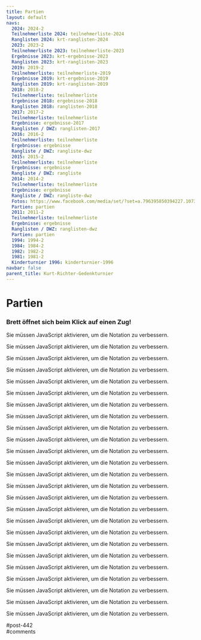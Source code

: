 ```yaml
---
title: Partien 
layout: default
navs:
  2024: 2024-2
  Teilnehmerliste 2024: teilnehmerliste-2024
  Ranglisten 2024: krt-ranglisten-2024
  2023: 2023-2
  Teilnehmerliste 2023: teilnehmerliste-2023
  Ergebnisse 2023: krt-ergebnisse-2023
  Ranglisten 2023: krt-ranglisten-2023
  2019: 2019-2
  Teilnehmerliste: teilnehmerliste-2019
  Ergebnisse 2019: krt-ergebnisse-2019
  Ranglisten 2019: krt-ranglisten-2019
  2018: 2018-2
  Teilnehmerliste: teilnehmerliste
  Ergebnisse 2018: ergebnisse-2018
  Ranglisten 2018: ranglisten-2018
  2017: 2017-2
  Teilnehmerliste: teilnehmerliste
  Ergebnisse: ergebnisse-2017
  Ranglisten / DWZ: ranglisten-2017
  2016: 2016-2
  Teilnehmerliste: teilnehmerliste
  Ergebnisse: ergebnisse
  Rangliste / DWZ: rangliste-dwz
  2015: 2015-2
  Teilnehmerliste: teilnehmerliste
  Ergebnisse: ergebnisse
  Rangliste / DWZ: rangliste
  2014: 2014-2
  Teilnehmerliste: teilnehmerliste
  Ergebnisse: ergebnisse
  Rangliste / DWZ: rangliste-dwz
  Fotos: https://www.facebook.com/media/set/?set=a.796395850394227.1073741841.214119148621903&type=1
  Partien: partien
  2011: 2011-2
  Teilnehmerliste: teilnehmerliste
  Ergebnisse: ergebnisse
  Ranglisten / DWZ: ranglisten-dwz
  Partien: partien
  1994: 1994-2
  1984: 1984-2
  1982: 1982-2
  1981: 1981-2
  Kinderturnier 1996: kinderturnier-1996
navbar: false
parent_title: Kurt-Richter-Gedenkturnier
---
```

<div class="post-442 page type-page status-publish hentry" id="post-442">
<h1 class="entry-title">Partien</h1>
<div class="entry-content">
<h3>Brett öffnet sich beim Klick auf einen Zug!</h3>
<p class="rpbchessboard-spacerBefore"></p>
<div class="rpbchessboard-chessgame" id="rpbchessboard-6889fa9105617-1">
<noscript>
<div class="rpbchessboard-javascriptWarning">
            Sie müssen JavaScript aktivieren, um die Notation zu verbessern.        </div>
</noscript>
<div class="rpbchessboard-chessgameAnchor"></div>
<script type="text/javascript">
        jQuery(document).ready(function($) {
            var selector = '#' + "rpbchessboard-6889fa9105617-1" + ' .rpbchessboard-chessgameAnchor';
            RPBChessboard.renderPGN($(selector), {"pgn":"[Event \"Kurt - Richter - Gedenkturnier 2011\"]\r\n[Site \"Berlin\"]\r\n[Date \"2011.08.26\"]\r\n[Round \"1.1\"]\r\n[White \"Kalinitschew, Sergey\"]\r\n[Black \"Kohlmeyer, Dagobert\"]\r\n[Result \"1-0\"]\r\n[WhiteElo \"2341\"]\r\n[BlackElo \"1704\"]\r\n[PlyCount \"81\"]\r\n[EventDate \"2011.??.??\"]\r\n[WhiteTeam \"SC Kreuzberg e.V.\"]\r\n[BlackTeam \"SC Rochade e.V.\"]\r\n\r\n1. d4 Nf6 2. c4 g6 3. Nc3 d5 4. cxd5 Nxd5 5. e4 Nxc3 6. bxc3 Bg7 7. Be3 c5 8.\r\nQd2 cxd4 9. cxd4 Nc6 10. Bb5 Bd7 11. Rb1 O-O 12. Ne2 e6 13. h4 a6 14. Bd3 b5\r\n15. Bh6 Qa5 16. Bxg7 Qxd2+ 17. Kxd2 Kxg7 18. Rhc1 Rfc8 19. Ke3 h5 20. f3 Ne7\r\n21. Kf4 f6 22. g4 hxg4 23. fxg4 Nc6 24. Ke3 Ra7 25. g5 f5 26. Rc5 Ne7 27. Rxc8\r\nNxc8 28. Rc1 Ne7 29. Nf4 Kf7 30. exf5 Nxf5+ 31. Bxf5 exf5 32. d5 b4 33. d6 a5\r\n34. Rc7 Rxc7 35. dxc7 a4 36. Kd4 b3 37. axb3 axb3 38. Kc3 Ke7 39. Nxg6+ Kd6 40.\r\nh5 Kxc7 41. h6 1-0","pieceSymbols":"localized","navigationBoard":"frame","withPlayButton":true,"withFlipButton":true,"withDownloadButton":true,"nboSquareSize":32,"nboCoordinateVisible":true,"nboTurnVisible":true,"nboColorset":"original","nboPieceset":"cburnett","nboAnimated":true,"nboMoveArrowVisible":true,"nboMoveArrowColor":"b","idoSquareSize":32,"idoCoordinateVisible":true,"idoTurnVisible":true,"idoColorset":"original","idoPieceset":"cburnett"});
        });
    </script>
</div>
<p class="rpbchessboard-spacerAfter"></p>
<p class="rpbchessboard-spacerBefore"></p>
<div class="rpbchessboard-chessgame" id="rpbchessboard-6889fa9105617-2">
<noscript>
<div class="rpbchessboard-javascriptWarning">
            Sie müssen JavaScript aktivieren, um die Notation zu verbessern.        </div>
</noscript>
<div class="rpbchessboard-chessgameAnchor"></div>
<script type="text/javascript">
        jQuery(document).ready(function($) {
            var selector = '#' + "rpbchessboard-6889fa9105617-2" + ' .rpbchessboard-chessgameAnchor';
            RPBChessboard.renderPGN($(selector), {"pgn":"[Event \"Kurt - Richter - Gedenkturnier 2011\"]\r\n[Site \"Berlin\"]\r\n[Date \"2011.08.26\"]\r\n[Round \"1.2\"]\r\n[White \"Schmei\u00dfer, Peter\"]\r\n[Black \"Reichenbach, Werner\"]\r\n[Result \"0-1\"]\r\n[WhiteElo \"1701\"]\r\n[BlackElo \"2220\"]\r\n[PlyCount \"48\"]\r\n[EventDate \"2011.??.??\"]\r\n[WhiteTeam \"Queer-Springer SSV Berlin\"]\r\n[BlackTeam \"Schachclub Oberkr\u00e4mer\"]\r\n\r\n1. f4 g6 2. Nf3 Nf6 3. e3 Bg7 4. Be2 O-O 5. O-O c5 6. d3 d5 7. Bd2 Nc6 8. Ne5\r\nNxe5 9. fxe5 Nd7 10. d4 cxd4 11. exd4 Qb6 12. Kh1 Qxd4 13. Bc3 Qxd1 14. Rxd1 e6\r\n15. Nd2 Nxe5 16. Nf3 Nxf3 17. Bxg7 Kxg7 18. Bxf3 Rb8 19. Rd4 b6 20. h4 Bb7 21.\r\nRe1 Rfc8 22. c3 Rc7 23. g4 Rbc8 24. Be2 e5 0-1","pieceSymbols":"localized","navigationBoard":"frame","withPlayButton":true,"withFlipButton":true,"withDownloadButton":true,"nboSquareSize":32,"nboCoordinateVisible":true,"nboTurnVisible":true,"nboColorset":"original","nboPieceset":"cburnett","nboAnimated":true,"nboMoveArrowVisible":true,"nboMoveArrowColor":"b","idoSquareSize":32,"idoCoordinateVisible":true,"idoTurnVisible":true,"idoColorset":"original","idoPieceset":"cburnett"});
        });
    </script>
</div>
<p class="rpbchessboard-spacerAfter"></p>
<p class="rpbchessboard-spacerBefore"></p>
<div class="rpbchessboard-chessgame" id="rpbchessboard-6889fa9105617-3">
<noscript>
<div class="rpbchessboard-javascriptWarning">
            Sie müssen JavaScript aktivieren, um die Notation zu verbessern.        </div>
</noscript>
<div class="rpbchessboard-chessgameAnchor"></div>
<script type="text/javascript">
        jQuery(document).ready(function($) {
            var selector = '#' + "rpbchessboard-6889fa9105617-3" + ' .rpbchessboard-chessgameAnchor';
            RPBChessboard.renderPGN($(selector), {"pgn":"[Event \"Kurt - Richter - Gedenkturnier 2011\"]\r\n[Site \"Berlin\"]\r\n[Date \"2011.08.26\"]\r\n[Round \"1.3\"]\r\n[White \"Tripolsky, Eugen\"]\r\n[Black \"Opasiak, Dustin Tennessee\"]\r\n[Result \"1-0\"]\r\n[WhiteElo \"2199\"]\r\n[BlackElo \"1690\"]\r\n[PlyCount \"57\"]\r\n[EventDate \"2011.??.??\"]\r\n[WhiteTeam \"SG Ennepe-Ruhr-S\u00fcd\"]\r\n[BlackTeam \"SK Weisse Dame Hamburg\"]\r\n\r\n1. e4 e6 2. d4 d5 3. e5 Qd7 4. c4 c6 5. Nc3 b6 6. cxd5 cxd5 7. Bb5 Nc6 8. Nge2\r\na6 9. Bd3 b5 10. O-O Qa7 11. Be3 Bd7 12. Qd2 Na5 13. Nxd5 Nb3 14. axb3 exd5 15.\r\nf4 f5 16. Nc3 Qb7 17. Qe2 g6 18. Ra2 Nh6 19. Rfa1 Bc6 20. Nxb5 Bxb5 21. Bxb5+\r\nKf7 22. Bxa6 Qxb3 23. Bc4 Rxa2 24. Bxb3 Rxa1+ 25. Kf2 Ke6 26. Qb5 Ng4+ 27. Ke2\r\nNxe3 28. Kxe3 Kf7 29. Qd7+ 1-0","pieceSymbols":"localized","navigationBoard":"frame","withPlayButton":true,"withFlipButton":true,"withDownloadButton":true,"nboSquareSize":32,"nboCoordinateVisible":true,"nboTurnVisible":true,"nboColorset":"original","nboPieceset":"cburnett","nboAnimated":true,"nboMoveArrowVisible":true,"nboMoveArrowColor":"b","idoSquareSize":32,"idoCoordinateVisible":true,"idoTurnVisible":true,"idoColorset":"original","idoPieceset":"cburnett"});
        });
    </script>
</div>
<p class="rpbchessboard-spacerAfter"></p>
<p class="rpbchessboard-spacerBefore"></p>
<div class="rpbchessboard-chessgame" id="rpbchessboard-6889fa9105617-4">
<noscript>
<div class="rpbchessboard-javascriptWarning">
            Sie müssen JavaScript aktivieren, um die Notation zu verbessern.        </div>
</noscript>
<div class="rpbchessboard-chessgameAnchor"></div>
<script type="text/javascript">
        jQuery(document).ready(function($) {
            var selector = '#' + "rpbchessboard-6889fa9105617-4" + ' .rpbchessboard-chessgameAnchor';
            RPBChessboard.renderPGN($(selector), {"pgn":"[Event \"Kurt - Richter - Gedenkturnier 2011\"]\r\n[Site \"Berlin\"]\r\n[Date \"2011.08.26\"]\r\n[Round \"1.4\"]\r\n[White \"Schilling, Hans\"]\r\n[Black \"Slepuschkin, Shenis\"]\r\n[Result \"1\/2-1\/2\"]\r\n[WhiteElo \"1681\"]\r\n[BlackElo \"2061\"]\r\n[PlyCount \"99\"]\r\n[EventDate \"2011.??.??\"]\r\n[WhiteTeam \"Sfr.Nord-Ost Berlin\"]\r\n[BlackTeam \"SK Zehlendorf e.V.\"]\r\n\r\n1. Nf3 e6 2. c4 f5 3. Nc3 Nf6 4. g3 b6 5. Bg2 Bb7 6. d3 Bb4 7. O-O Bxc3 8. bxc3\r\nO-O 9. a4 a5 10. Qb3 Na6 11. Ba3 Re8 12. c5 Rb8 13. cxb6 Bd5 14. c4 Rxb6 15.\r\nQc3 Bxf3 16. Bxf3 Nb4 17. c5 Rb8 18. Rfb1 Nfd5 19. Bxd5 Nxd5 20. Qxa5 Ra8 21.\r\nQd2 Rxa4 22. Bb2 Rb4 23. Be5 Rxb1+ 24. Rxb1 d6 25. cxd6 cxd6 26. Bd4 Qe7 27.\r\nRa1 Rc8 28. Ra7 Rc7 29. Ra8+ Kf7 30. Qa2 Qg5 31. Ra7 Qc1+ 32. Kg2 Qc6 33. Kg1\r\nKg6 34. Rxc7 Nxc7 35. f3 f4 36. Qc4 Qxc4 37. dxc4 e5 38. Bb6 Ne8 39. gxf4 exf4\r\n40. c5 dxc5 41. Bxc5 Kf5 42. Kf2 g5 43. e4+ fxe3+ 44. Kxe3 h5 45. Kf2 Nf6 46.\r\nBe7 Nd5 47. Bd8 h4 48. Kg2 Nb4 49. Bc7 Nd5 50. Bb8 {(=)} 1\/2-1\/2","pieceSymbols":"localized","navigationBoard":"frame","withPlayButton":true,"withFlipButton":true,"withDownloadButton":true,"nboSquareSize":32,"nboCoordinateVisible":true,"nboTurnVisible":true,"nboColorset":"original","nboPieceset":"cburnett","nboAnimated":true,"nboMoveArrowVisible":true,"nboMoveArrowColor":"b","idoSquareSize":32,"idoCoordinateVisible":true,"idoTurnVisible":true,"idoColorset":"original","idoPieceset":"cburnett"});
        });
    </script>
</div>
<p class="rpbchessboard-spacerAfter"></p>
<p class="rpbchessboard-spacerBefore"></p>
<div class="rpbchessboard-chessgame" id="rpbchessboard-6889fa9105617-5">
<noscript>
<div class="rpbchessboard-javascriptWarning">
            Sie müssen JavaScript aktivieren, um die Notation zu verbessern.        </div>
</noscript>
<div class="rpbchessboard-chessgameAnchor"></div>
<script type="text/javascript">
        jQuery(document).ready(function($) {
            var selector = '#' + "rpbchessboard-6889fa9105617-5" + ' .rpbchessboard-chessgameAnchor';
            RPBChessboard.renderPGN($(selector), {"pgn":"[Event \"Kurt - Richter - Gedenkturnier 2011\"]\r\n[Site \"Berlin\"]\r\n[Date \"2011.08.26\"]\r\n[Round \"1.5\"]\r\n[White \"Schliebener, Stephan\"]\r\n[Black \"Kreuchauf, Olaf\"]\r\n[Result \"1-0\"]\r\n[WhiteElo \"2054\"]\r\n[BlackElo \"1663\"]\r\n[PlyCount \"71\"]\r\n[EventDate \"2011.??.??\"]\r\n[WhiteTeam \"ohne Verein\"]\r\n[BlackTeam \"SV Berolina Mitte e.V.\"]\r\n\r\n1. d4 Nf6 2. c4 c5 3. Nf3 cxd4 4. Nxd4 b6 5. Nc3 a6 6. e4 d6 7. Be2 Bb7 8. f3\r\ne6 9. Be3 Be7 10. Qd2 O-O 11. O-O-O Nbd7 12. g4 Rc8 13. g5 Ne8 14. f4 d5 15.\r\ncxd5 exd5 16. Bg4 Bb4 17. Nde2 Rc7 18. a3 Nc5 19. Kb1 Bxc3 20. Nxc3 d4 21. Qxd4\r\nQa8 22. Nd5 Rc6 23. Ne7+ Kh8 24. Nxc6 Bxc6 25. Bf3 Nxe4 26. Rhe1 N8d6 27. Bxe4\r\nBxe4+ 28. Ka1 Nf5 29. Qb4 Bf3 30. Rd7 Bg4 31. Ra7 Qb8 32. Bxb6 Rg8 33. Rxf7 Bh3\r\n34. Bc7 Qa8 35. Qc3 Bg4 36. h3 1-0","pieceSymbols":"localized","navigationBoard":"frame","withPlayButton":true,"withFlipButton":true,"withDownloadButton":true,"nboSquareSize":32,"nboCoordinateVisible":true,"nboTurnVisible":true,"nboColorset":"original","nboPieceset":"cburnett","nboAnimated":true,"nboMoveArrowVisible":true,"nboMoveArrowColor":"b","idoSquareSize":32,"idoCoordinateVisible":true,"idoTurnVisible":true,"idoColorset":"original","idoPieceset":"cburnett"});
        });
    </script>
</div>
<p class="rpbchessboard-spacerAfter"></p>
<p class="rpbchessboard-spacerBefore"></p>
<div class="rpbchessboard-chessgame" id="rpbchessboard-6889fa9105617-6">
<noscript>
<div class="rpbchessboard-javascriptWarning">
            Sie müssen JavaScript aktivieren, um die Notation zu verbessern.        </div>
</noscript>
<div class="rpbchessboard-chessgameAnchor"></div>
<script type="text/javascript">
        jQuery(document).ready(function($) {
            var selector = '#' + "rpbchessboard-6889fa9105617-6" + ' .rpbchessboard-chessgameAnchor';
            RPBChessboard.renderPGN($(selector), {"pgn":"[Event \"Kurt - Richter - Gedenkturnier 2011\"]\r\n[Site \"Berlin\"]\r\n[Date \"2011.08.27\"]\r\n[Round \"2.1\"]\r\n[White \"Konopka, Peter\"]\r\n[Black \"Kalinitschew, Sergey\"]\r\n[Result \"0-1\"]\r\n[WhiteElo \"1772\"]\r\n[BlackElo \"2341\"]\r\n[PlyCount \"42\"]\r\n[EventDate \"2011.??.??\"]\r\n[WhiteTeam \"SC Rochade e.V.\"]\r\n[BlackTeam \"SC Kreuzberg e.V.\"]\r\n\r\n1. d4 e6 2. c4 f5 3. Nf3 b6 4. g3 Bb7 5. Bg2 Bb4+ 6. Bd2 a5 7. O-O Nf6 8. a3\r\nBxd2 9. Nbxd2 a4 10. Nh4 Bxg2 11. Kxg2 O-O 12. f4 Ng4 13. Rf3 c5 14. Nb1 g5 15.\r\nfxg5 Qxg5 16. Qd3 Nc6 17. e3 e5 18. dxc5 e4 19. Qd5+ Kh8 20. Rxf5 Nxe3+ 21. Kg1\r\nRxf5 0-1","pieceSymbols":"localized","navigationBoard":"frame","withPlayButton":true,"withFlipButton":true,"withDownloadButton":true,"nboSquareSize":32,"nboCoordinateVisible":true,"nboTurnVisible":true,"nboColorset":"original","nboPieceset":"cburnett","nboAnimated":true,"nboMoveArrowVisible":true,"nboMoveArrowColor":"b","idoSquareSize":32,"idoCoordinateVisible":true,"idoTurnVisible":true,"idoColorset":"original","idoPieceset":"cburnett"});
        });
    </script>
</div>
<p class="rpbchessboard-spacerAfter"></p>
<p class="rpbchessboard-spacerBefore"></p>
<div class="rpbchessboard-chessgame" id="rpbchessboard-6889fa9105617-7">
<noscript>
<div class="rpbchessboard-javascriptWarning">
            Sie müssen JavaScript aktivieren, um die Notation zu verbessern.        </div>
</noscript>
<div class="rpbchessboard-chessgameAnchor"></div>
<script type="text/javascript">
        jQuery(document).ready(function($) {
            var selector = '#' + "rpbchessboard-6889fa9105617-7" + ' .rpbchessboard-chessgameAnchor';
            RPBChessboard.renderPGN($(selector), {"pgn":"[Event \"Kurt - Richter - Gedenkturnier 2011\"]\r\n[Site \"Berlin\"]\r\n[Date \"2011.08.27\"]\r\n[Round \"2.2\"]\r\n[White \"Reichenbach, Werner\"]\r\n[Black \"Rennspie\u00df, Jens\"]\r\n[Result \"1-0\"]\r\n[WhiteElo \"2220\"]\r\n[BlackElo \"1756\"]\r\n[PlyCount \"37\"]\r\n[EventDate \"2011.??.??\"]\r\n[WhiteTeam \"Schachclub Oberkr\u00e4mer\"]\r\n[BlackTeam \"SV Berolina Mitte e.V.\"]\r\n\r\n1. e4 c6 2. d4 d5 3. f3 dxe4 4. fxe4 e6 5. Nf3 Nf6 6. Bd3 Be7 7. O-O O-O 8. Kh1\r\nb6 9. c4 c5 10. e5 Ne8 11. Be4 Nc7 12. Bxa8 Nxa8 13. d5 Qe8 14. Nc3 Ba6 15. Qd3\r\nf6 16. Bf4 g5 17. exf6 Bxf6 18. Bd6 Rf7 19. Rae1 1-0","pieceSymbols":"localized","navigationBoard":"frame","withPlayButton":true,"withFlipButton":true,"withDownloadButton":true,"nboSquareSize":32,"nboCoordinateVisible":true,"nboTurnVisible":true,"nboColorset":"original","nboPieceset":"cburnett","nboAnimated":true,"nboMoveArrowVisible":true,"nboMoveArrowColor":"b","idoSquareSize":32,"idoCoordinateVisible":true,"idoTurnVisible":true,"idoColorset":"original","idoPieceset":"cburnett"});
        });
    </script>
</div>
<p class="rpbchessboard-spacerAfter"></p>
<p class="rpbchessboard-spacerBefore"></p>
<div class="rpbchessboard-chessgame" id="rpbchessboard-6889fa9105617-8">
<noscript>
<div class="rpbchessboard-javascriptWarning">
            Sie müssen JavaScript aktivieren, um die Notation zu verbessern.        </div>
</noscript>
<div class="rpbchessboard-chessgameAnchor"></div>
<script type="text/javascript">
        jQuery(document).ready(function($) {
            var selector = '#' + "rpbchessboard-6889fa9105617-8" + ' .rpbchessboard-chessgameAnchor';
            RPBChessboard.renderPGN($(selector), {"pgn":"[Event \"Kurt - Richter - Gedenkturnier 2011\"]\r\n[Site \"Berlin\"]\r\n[Date \"2011.08.27\"]\r\n[Round \"2.3\"]\r\n[White \"Olive Oller, Guim\"]\r\n[Black \"Tripolsky, Eugen\"]\r\n[Result \"0-1\"]\r\n[WhiteElo \"1735\"]\r\n[BlackElo \"2199\"]\r\n[PlyCount \"154\"]\r\n[EventDate \"2011.??.??\"]\r\n[WhiteTeam \"Club Escacs Valls\"]\r\n[BlackTeam \"SG Ennepe-Ruhr-S\u00fcd\"]\r\n\r\n1. d4 Nf6 2. c4 c5 3. d5 b5 4. cxb5 a6 5. bxa6 g6 6. Nc3 Bxa6 7. e4 Bxf1 8.\r\nKxf1 d6 9. Nf3 Nbd7 10. Nd2 Bg7 11. g3 O-O 12. Kg2 Qa5 13. Nc4 Qa6 14. Qe2 Rfb8\r\n15. Re1 Rb4 16. Ne3 Nxe4 17. Ned1 Ndf6 18. Qxa6 Rxa6 19. a3 Nxc3 20. Nxc3 Rb7\r\n21. Rb1 Ne8 22. Bd2 Kf8 23. Bg5 h6 24. Bd2 Rab6 25. Na4 Rb3 26. Re3 Nc7 27.\r\nRxb3 Rxb3 28. Rd1 Ke8 29. Ba5 Nb5 30. Rd2 Nxa3 31. bxa3 Rxa3 32. Nxc5 Rxa5 33.\r\nNb3 Rb5 34. Rd3 e6 35. dxe6 fxe6 36. f4 Ke7 37. Kf3 d5 38. g4 g5 39. Nd4 Bxd4\r\n40. Rxd4 gxf4 41. Kxf4 Kf6 42. Ra4 e5+ 43. Kg3 Rb6 44. Ra8 Rd6 45. Rf8+ Ke7 46.\r\nRh8 d4 47. Rh7+ Kf8 48. Rh8+ Kg7 49. Ra8 e4 50. Kf2 d3 51. Ra1 Kf6 52. Ke3 Kg5\r\n53. h3 Kh4 54. Kxe4 d2 55. Rd1 Kxh3 56. Kf3 Kh4 57. Kf4 Rf6+ 58. Ke3 Kxg4 59.\r\nRxd2 Kg3 60. Rd8 Re6+ 61. Kd2 h5 62. Rg8+ Kh3 63. Rg5 h4 64. Rg8 Kh2 65. Rg4 h3\r\n66. Rg8 Kh1 67. Rg3 h2 68. Rg8 Re4 69. Rg7 Ra4 70. Ke2 Ra1 71. Kf2 Rg1 72. Rh7\r\nRg5 73. Rh3 Rg2+ 74. Kf1 Rg6 75. Kf2 Rf6+ 76. Kg3 Kg1 77. Rxh2 Rg6+ 0-1","pieceSymbols":"localized","navigationBoard":"frame","withPlayButton":true,"withFlipButton":true,"withDownloadButton":true,"nboSquareSize":32,"nboCoordinateVisible":true,"nboTurnVisible":true,"nboColorset":"original","nboPieceset":"cburnett","nboAnimated":true,"nboMoveArrowVisible":true,"nboMoveArrowColor":"b","idoSquareSize":32,"idoCoordinateVisible":true,"idoTurnVisible":true,"idoColorset":"original","idoPieceset":"cburnett"});
        });
    </script>
</div>
<p class="rpbchessboard-spacerAfter"></p>
<p class="rpbchessboard-spacerBefore"></p>
<div class="rpbchessboard-chessgame" id="rpbchessboard-6889fa9105617-9">
<noscript>
<div class="rpbchessboard-javascriptWarning">
            Sie müssen JavaScript aktivieren, um die Notation zu verbessern.        </div>
</noscript>
<div class="rpbchessboard-chessgameAnchor"></div>
<script type="text/javascript">
        jQuery(document).ready(function($) {
            var selector = '#' + "rpbchessboard-6889fa9105617-9" + ' .rpbchessboard-chessgameAnchor';
            RPBChessboard.renderPGN($(selector), {"pgn":"[Event \"Kurt - Richter - Gedenkturnier 2011\"]\r\n[Site \"Berlin\"]\r\n[Date \"2011.08.27\"]\r\n[Round \"2.4\"]\r\n[White \"Garcia Hernandez, Carlos\"]\r\n[Black \"Schliebener, Stephan\"]\r\n[Result \"0-1\"]\r\n[WhiteElo \"1731\"]\r\n[BlackElo \"2054\"]\r\n[PlyCount \"38\"]\r\n[EventDate \"2011.??.??\"]\r\n[WhiteTeam \"SV Berolina Mitte e.V.\"]\r\n[BlackTeam \"ohne Verein\"]\r\n\r\n1. e4 c5 2. Nf3 a6 3. d4 cxd4 4. Nxd4 Nf6 5. Nc3 e5 6. Nf5 d5 7. Bg5 d4 8. Bxf6\r\nQxf6 9. Nd5 Qc6 10. Qf3 Be6 11. Bd3 Nd7 12. O-O g6 13. Ng3 Bg7 14. Rac1 Qd6 15.\r\nNe2 O-O 16. c3 f5 17. cxd4 fxe4 18. dxe5 exf3 19. exd6 Bxd5 0-1","pieceSymbols":"localized","navigationBoard":"frame","withPlayButton":true,"withFlipButton":true,"withDownloadButton":true,"nboSquareSize":32,"nboCoordinateVisible":true,"nboTurnVisible":true,"nboColorset":"original","nboPieceset":"cburnett","nboAnimated":true,"nboMoveArrowVisible":true,"nboMoveArrowColor":"b","idoSquareSize":32,"idoCoordinateVisible":true,"idoTurnVisible":true,"idoColorset":"original","idoPieceset":"cburnett"});
        });
    </script>
</div>
<p class="rpbchessboard-spacerAfter"></p>
<p class="rpbchessboard-spacerBefore"></p>
<div class="rpbchessboard-chessgame" id="rpbchessboard-6889fa9105617-10">
<noscript>
<div class="rpbchessboard-javascriptWarning">
            Sie müssen JavaScript aktivieren, um die Notation zu verbessern.        </div>
</noscript>
<div class="rpbchessboard-chessgameAnchor"></div>
<script type="text/javascript">
        jQuery(document).ready(function($) {
            var selector = '#' + "rpbchessboard-6889fa9105617-10" + ' .rpbchessboard-chessgameAnchor';
            RPBChessboard.renderPGN($(selector), {"pgn":"[Event \"Kurt - Richter - Gedenkturnier 2011\"]\r\n[Site \"Berlin\"]\r\n[Date \"2011.08.27\"]\r\n[Round \"2.5\"]\r\n[White \"Schildt, Ren\u00e9\"]\r\n[Black \"Mielke, Torsten\"]\r\n[Result \"1\/2-1\/2\"]\r\n[WhiteElo \"1984\"]\r\n[BlackElo \"1719\"]\r\n[PlyCount \"128\"]\r\n[EventDate \"2011.??.??\"]\r\n[WhiteTeam \"SC Zugzwang 95 e.V.\"]\r\n[BlackTeam \"Schachfreunde Zehdenick 76 e.V.\"]\r\n\r\n1. d4 d5 2. c4 Bf5 3. cxd5 Bxb1 4. Qa4+ Qd7 5. Qxd7+ Nxd7 6. Rxb1 Ngf6 7. a3\r\nNxd5 8. e4 N5f6 9. f3 e6 10. b4 Be7 11. b5 O-O 12. g4 Rfd8 13. g5 Ne8 14. f4\r\nNd6 15. Bd3 Nb6 16. Nf3 Ndc4 17. Rb3 Rac8 18. Rc3 Na5 19. O-O c5 {(=)} 20. bxc6\r\nNxc6 21. Be3 Na5 22. Rfc1 Rxc3 23. Rxc3 Na4 24. Rc2 a6 25. Ne5 f6 26. gxf6 gxf6\r\n27. Ng4 Nc6 28. d5 Na5 29. Rc7 Kf8 30. Bc2 Nb2 31. Bd4 f5 32. Nf6 Nbc4 33.\r\nNxh7+ Ke8 34. Bf6 Bxa3 35. Rg7 Bc5+ 36. Kh1 Ne3 37. Rg8+ Kf7 38. dxe6+ Kxg8 39.\r\nBxd8 Kxh7 40. exf5 Nxc2 41. f6 Nc6 42. e7 Bxe7 43. fxe7 Nxe7 44. Bxe7 b5 45.\r\nKg2 a5 46. Kf3 b4 47. Ke2 b3 48. Kd2 a4 49. Kc3 Kg6 50. Bd6 Kf5 51. Be5 Kg4 52.\r\nh3+ Kf5 53. Kb2 Ke4 54. h4 Kf5 55. h5 Ne3 56. h6 Kg6 57. Bg7 Nf5 58. Be5 Nxh6\r\n59. Ka3 Nf5 60. Kxa4 Nh4 61. Kxb3 Kf5 62. Kc4 Ng2 63. Kd4 Nxf4 64. Bxf4 Kxf4\r\n1\/2-1\/2","pieceSymbols":"localized","navigationBoard":"frame","withPlayButton":true,"withFlipButton":true,"withDownloadButton":true,"nboSquareSize":32,"nboCoordinateVisible":true,"nboTurnVisible":true,"nboColorset":"original","nboPieceset":"cburnett","nboAnimated":true,"nboMoveArrowVisible":true,"nboMoveArrowColor":"b","idoSquareSize":32,"idoCoordinateVisible":true,"idoTurnVisible":true,"idoColorset":"original","idoPieceset":"cburnett"});
        });
    </script>
</div>
<p class="rpbchessboard-spacerAfter"></p>
<p class="rpbchessboard-spacerBefore"></p>
<div class="rpbchessboard-chessgame" id="rpbchessboard-6889fa9105617-11">
<noscript>
<div class="rpbchessboard-javascriptWarning">
            Sie müssen JavaScript aktivieren, um die Notation zu verbessern.        </div>
</noscript>
<div class="rpbchessboard-chessgameAnchor"></div>
<script type="text/javascript">
        jQuery(document).ready(function($) {
            var selector = '#' + "rpbchessboard-6889fa9105617-11" + ' .rpbchessboard-chessgameAnchor';
            RPBChessboard.renderPGN($(selector), {"pgn":"[Event \"Kurt - Richter - Gedenkturnier 2011\"]\r\n[Site \"Berlin\"]\r\n[Date \"2011.08.27\"]\r\n[Round \"3.1\"]\r\n[White \"Kalinitschew, Sergey\"]\r\n[Black \"Klemp, Joachim\"]\r\n[Result \"1-0\"]\r\n[WhiteElo \"2341\"]\r\n[BlackElo \"1962\"]\r\n[PlyCount \"49\"]\r\n[EventDate \"2011.??.??\"]\r\n[WhiteTeam \"SC Kreuzberg e.V.\"]\r\n[BlackTeam \"SV Berolina Mitte e.V.\"]\r\n\r\n1. d4 Nf6 2. c4 b6 3. Nc3 Bb7 4. Qc2 e6 5. e4 Bb4 6. Bd3 d5 7. cxd5 exd5 8. e5\r\nNe4 9. Nge2 Nd7 10. O-O Bxc3 11. bxc3 c5 12. f3 Ng5 13. a4 Ne6 14. f4 cxd4 15.\r\ncxd4 Rc8 16. Qd2 g6 17. Ba3 f5 18. Rfc1 Kf7 19. Rxc8 Bxc8 20. Rc1 g5 21. Bxf5\r\nBa6 22. Bxe6+ Kxe6 23. f5+ Kxf5 24. Rc6 Bxe2 25. Qc2+ 1-0","pieceSymbols":"localized","navigationBoard":"frame","withPlayButton":true,"withFlipButton":true,"withDownloadButton":true,"nboSquareSize":32,"nboCoordinateVisible":true,"nboTurnVisible":true,"nboColorset":"original","nboPieceset":"cburnett","nboAnimated":true,"nboMoveArrowVisible":true,"nboMoveArrowColor":"b","idoSquareSize":32,"idoCoordinateVisible":true,"idoTurnVisible":true,"idoColorset":"original","idoPieceset":"cburnett"});
        });
    </script>
</div>
<p class="rpbchessboard-spacerAfter"></p>
<p class="rpbchessboard-spacerBefore"></p>
<div class="rpbchessboard-chessgame" id="rpbchessboard-6889fa9105617-12">
<noscript>
<div class="rpbchessboard-javascriptWarning">
            Sie müssen JavaScript aktivieren, um die Notation zu verbessern.        </div>
</noscript>
<div class="rpbchessboard-chessgameAnchor"></div>
<script type="text/javascript">
        jQuery(document).ready(function($) {
            var selector = '#' + "rpbchessboard-6889fa9105617-12" + ' .rpbchessboard-chessgameAnchor';
            RPBChessboard.renderPGN($(selector), {"pgn":"[Event \"Kurt - Richter - Gedenkturnier 2011\"]\r\n[Site \"Berlin\"]\r\n[Date \"2011.08.27\"]\r\n[Round \"3.2\"]\r\n[White \"Rollwitz, J\u00fcrgen\"]\r\n[Black \"Reichenbach, Werner\"]\r\n[Result \"1-0\"]\r\n[WhiteElo \"1806\"]\r\n[BlackElo \"2220\"]\r\n[PlyCount \"57\"]\r\n[EventDate \"2011.??.??\"]\r\n[WhiteTeam \"Schachgemeinschaft\u00a0 Wedding e.V.\"]\r\n[BlackTeam \"Schachclub Oberkr\u00e4mer\"]\r\n\r\n1. e4 g6 2. g3 Bg7 3. Bg2 c5 4. d3 d6 5. c3 Nc6 6. Ne2 e5 7. Na3 Nge7 8. Nc2\r\nBe6 9. Be3 b6 10. O-O d5 11. f3 O-O 12. Qd2 Qd7 13. Rad1 d4 14. Bh6 Bxa2 15.\r\nBxg7 Kxg7 16. f4 f6 17. h3 Rad8 18. g4 Bb3 19. f5 g5 20. Ng3 Bf7 21. Ne1 Kh8\r\n22. Nf3 Bb3 23. h4 Bxd1 24. Rxd1 gxh4 25. Nxh4 Rg8 26. Nh5 Ng6 27. Nxg6+ hxg6\r\n28. Nxf6 Qg7 29. Qg5 1-0","pieceSymbols":"localized","navigationBoard":"frame","withPlayButton":true,"withFlipButton":true,"withDownloadButton":true,"nboSquareSize":32,"nboCoordinateVisible":true,"nboTurnVisible":true,"nboColorset":"original","nboPieceset":"cburnett","nboAnimated":true,"nboMoveArrowVisible":true,"nboMoveArrowColor":"b","idoSquareSize":32,"idoCoordinateVisible":true,"idoTurnVisible":true,"idoColorset":"original","idoPieceset":"cburnett"});
        });
    </script>
</div>
<p class="rpbchessboard-spacerAfter"></p>
<p class="rpbchessboard-spacerBefore"></p>
<div class="rpbchessboard-chessgame" id="rpbchessboard-6889fa9105617-13">
<noscript>
<div class="rpbchessboard-javascriptWarning">
            Sie müssen JavaScript aktivieren, um die Notation zu verbessern.        </div>
</noscript>
<div class="rpbchessboard-chessgameAnchor"></div>
<script type="text/javascript">
        jQuery(document).ready(function($) {
            var selector = '#' + "rpbchessboard-6889fa9105617-13" + ' .rpbchessboard-chessgameAnchor';
            RPBChessboard.renderPGN($(selector), {"pgn":"[Event \"Kurt - Richter - Gedenkturnier 2011\"]\r\n[Site \"Berlin\"]\r\n[Date \"2011.08.27\"]\r\n[Round \"3.3\"]\r\n[White \"Tripolsky, Eugen\"]\r\n[Black \"Ziegler, Martin\"]\r\n[Result \"1-0\"]\r\n[WhiteElo \"2199\"]\r\n[BlackElo \"1829\"]\r\n[PlyCount \"27\"]\r\n[EventDate \"2011.??.??\"]\r\n[WhiteTeam \"SG Ennepe-Ruhr-S\u00fcd\"]\r\n[BlackTeam \"Queer-Springer SSV Berlin\"]\r\n\r\n1. e4 d5 2. exd5 Qxd5 3. Nf3 Bf5 4. Be2 e6 5. O-O Nf6 6. d4 Ne4 7. c4 Qa5 8.\r\nNbd2 c6 9. Nh4 Bg6 10. Nxg6 Nxd2 11. Bxd2 Qc7 12. Nxh8 Nd7 13. d5 Bd6 14. h3\r\n1-0","pieceSymbols":"localized","navigationBoard":"frame","withPlayButton":true,"withFlipButton":true,"withDownloadButton":true,"nboSquareSize":32,"nboCoordinateVisible":true,"nboTurnVisible":true,"nboColorset":"original","nboPieceset":"cburnett","nboAnimated":true,"nboMoveArrowVisible":true,"nboMoveArrowColor":"b","idoSquareSize":32,"idoCoordinateVisible":true,"idoTurnVisible":true,"idoColorset":"original","idoPieceset":"cburnett"});
        });
    </script>
</div>
<p class="rpbchessboard-spacerAfter"></p>
<p class="rpbchessboard-spacerBefore"></p>
<div class="rpbchessboard-chessgame" id="rpbchessboard-6889fa9105617-14">
<noscript>
<div class="rpbchessboard-javascriptWarning">
            Sie müssen JavaScript aktivieren, um die Notation zu verbessern.        </div>
</noscript>
<div class="rpbchessboard-chessgameAnchor"></div>
<script type="text/javascript">
        jQuery(document).ready(function($) {
            var selector = '#' + "rpbchessboard-6889fa9105617-14" + ' .rpbchessboard-chessgameAnchor';
            RPBChessboard.renderPGN($(selector), {"pgn":"[Event \"Kurt - Richter - Gedenkturnier 2011\"]\r\n[Site \"Berlin\"]\r\n[Date \"2011.08.27\"]\r\n[Round \"3.4\"]\r\n[White \"Schliebener, Stephan\"]\r\n[Black \"Alcer, Fabian\"]\r\n[Result \"1-0\"]\r\n[WhiteElo \"2054\"]\r\n[BlackElo \"1642\"]\r\n[PlyCount \"55\"]\r\n[EventDate \"2011.??.??\"]\r\n[WhiteTeam \"ohne Verein\"]\r\n[BlackTeam \"SV Empor Berlin e.V.\"]\r\n\r\n1. c4 c5 2. Nc3 Nf6 3. g3 Nc6 4. Bg2 g6 5. Nf3 Bg7 6. O-O O-O 7. d4 cxd4 8.\r\nNxd4 e6 9. Ndb5 Ne5 10. Nd6 Ne8 11. c5 Rb8 12. Bf4 b6 13. Nxe8 Rxe8 14. Qd6 Bb7\r\n15. Bxe5 Bxe5 16. Qxe5 Bxg2 17. Kxg2 bxc5 18. Qxc5 Rxb2 19. Rab1 Qa8+ 20. f3\r\nRc2 21. Qe3 Rc8 22. Rb3 a5 23. Qd3 a4 24. Qxc2 axb3 25. Qxb3 Rb8 26. Qc4 Rb2\r\n27. Rb1 d5 28. Qd3 1-0","pieceSymbols":"localized","navigationBoard":"frame","withPlayButton":true,"withFlipButton":true,"withDownloadButton":true,"nboSquareSize":32,"nboCoordinateVisible":true,"nboTurnVisible":true,"nboColorset":"original","nboPieceset":"cburnett","nboAnimated":true,"nboMoveArrowVisible":true,"nboMoveArrowColor":"b","idoSquareSize":32,"idoCoordinateVisible":true,"idoTurnVisible":true,"idoColorset":"original","idoPieceset":"cburnett"});
        });
    </script>
</div>
<p class="rpbchessboard-spacerAfter"></p>
<p class="rpbchessboard-spacerBefore"></p>
<div class="rpbchessboard-chessgame" id="rpbchessboard-6889fa9105617-15">
<noscript>
<div class="rpbchessboard-javascriptWarning">
            Sie müssen JavaScript aktivieren, um die Notation zu verbessern.        </div>
</noscript>
<div class="rpbchessboard-chessgameAnchor"></div>
<script type="text/javascript">
        jQuery(document).ready(function($) {
            var selector = '#' + "rpbchessboard-6889fa9105617-15" + ' .rpbchessboard-chessgameAnchor';
            RPBChessboard.renderPGN($(selector), {"pgn":"[Event \"Kurt - Richter - Gedenkturnier 2011\"]\r\n[Site \"Berlin\"]\r\n[Date \"2011.08.27\"]\r\n[Round \"3.5\"]\r\n[White \"Zesewitz, Martin\"]\r\n[Black \"Slepuschkin, Shenis\"]\r\n[Result \"0-1\"]\r\n[WhiteElo \"1711\"]\r\n[BlackElo \"2061\"]\r\n[PlyCount \"60\"]\r\n[EventDate \"2011.??.??\"]\r\n[WhiteTeam \"SF Friedrichshagen\"]\r\n[BlackTeam \"SK Zehlendorf e.V.\"]\r\n\r\n1. f4 g5 2. fxg5 h6 3. g6 fxg6 4. e4 d5 5. e5 Bf5 6. d4 e6 7. Nf3 Nc6 8. c3 Qd7\r\n9. Bd3 O-O-O 10. Be3 Nge7 11. h3 h5 12. Rf1 Kb8 13. Qc2 Na5 14. Nbd2 Nc4 15.\r\nNxc4 dxc4 16. Bxf5 gxf5 17. Qe2 Nd5 18. Bg5 Be7 19. Rf2 b5 20. a4 Bxg5 21. Nxg5\r\nc6 22. axb5 cxb5 23. Ra6 Nb6 24. g4 hxg4 25. hxg4 Qe7 26. Nxe6 Qxe6 27. gxf5\r\nRh1+ 28. Rf1 Qh6 29. Rxh1 Qxh1+ 30. Kd2 Rg8 0-1","pieceSymbols":"localized","navigationBoard":"frame","withPlayButton":true,"withFlipButton":true,"withDownloadButton":true,"nboSquareSize":32,"nboCoordinateVisible":true,"nboTurnVisible":true,"nboColorset":"original","nboPieceset":"cburnett","nboAnimated":true,"nboMoveArrowVisible":true,"nboMoveArrowColor":"b","idoSquareSize":32,"idoCoordinateVisible":true,"idoTurnVisible":true,"idoColorset":"original","idoPieceset":"cburnett"});
        });
    </script>
</div>
<p class="rpbchessboard-spacerAfter"></p>
<p class="rpbchessboard-spacerBefore"></p>
<div class="rpbchessboard-chessgame" id="rpbchessboard-6889fa9105617-16">
<noscript>
<div class="rpbchessboard-javascriptWarning">
            Sie müssen JavaScript aktivieren, um die Notation zu verbessern.        </div>
</noscript>
<div class="rpbchessboard-chessgameAnchor"></div>
<script type="text/javascript">
        jQuery(document).ready(function($) {
            var selector = '#' + "rpbchessboard-6889fa9105617-16" + ' .rpbchessboard-chessgameAnchor';
            RPBChessboard.renderPGN($(selector), {"pgn":"[Event \"Kurt - Richter - Gedenkturnier 2011\"]\r\n[Site \"Berlin\"]\r\n[Date \"2011.08.28\"]\r\n[Round \"4.1\"]\r\n[White \"Schliebener, Stephan\"]\r\n[Black \"Kalinitschew, Sergey\"]\r\n[Result \"0-1\"]\r\n[WhiteElo \"2054\"]\r\n[BlackElo \"2341\"]\r\n[PlyCount \"70\"]\r\n[EventDate \"2011.??.??\"]\r\n[WhiteTeam \"ohne Verein\"]\r\n[BlackTeam \"SC Kreuzberg e.V.\"]\r\n\r\n1. c4 b6 2. Nc3 e6 3. e4 Bb4 4. a3 Bxc3 5. bxc3 Bb7 6. d3 Ne7 7. Qg4 O-O 8. Qg3\r\nf5 9. f3 Nbc6 10. Nh3 e5 11. Be2 d6 12. Bd2 Qe8 13. Qh4 Ng6 14. Qh5 Bc8 15. g4\r\nfxe4 16. fxe4 Bd7 17. Rf1 Rxf1+ 18. Kxf1 Nd8 19. Kg1 Ne6 20. Rf1 Qe7 21. Ng5\r\nNxg5 22. Bxg5 Qe6 23. Qh3 Rf8 24. Rxf8+ Nxf8 25. Qg3 h6 26. Bd2 g5 27. h4 Qe7\r\n28. Qh3 Kg7 29. hxg5 hxg5 30. Qh5 Ne6 31. Bf3 c5 32. Qh3 Be8 33. Bd1 Nf4 34.\r\nBxf4 exf4 35. Qf3 Qe5 0-1","pieceSymbols":"localized","navigationBoard":"frame","withPlayButton":true,"withFlipButton":true,"withDownloadButton":true,"nboSquareSize":32,"nboCoordinateVisible":true,"nboTurnVisible":true,"nboColorset":"original","nboPieceset":"cburnett","nboAnimated":true,"nboMoveArrowVisible":true,"nboMoveArrowColor":"b","idoSquareSize":32,"idoCoordinateVisible":true,"idoTurnVisible":true,"idoColorset":"original","idoPieceset":"cburnett"});
        });
    </script>
</div>
<p class="rpbchessboard-spacerAfter"></p>
<p class="rpbchessboard-spacerBefore"></p>
<div class="rpbchessboard-chessgame" id="rpbchessboard-6889fa9105617-17">
<noscript>
<div class="rpbchessboard-javascriptWarning">
            Sie müssen JavaScript aktivieren, um die Notation zu verbessern.        </div>
</noscript>
<div class="rpbchessboard-chessgameAnchor"></div>
<script type="text/javascript">
        jQuery(document).ready(function($) {
            var selector = '#' + "rpbchessboard-6889fa9105617-17" + ' .rpbchessboard-chessgameAnchor';
            RPBChessboard.renderPGN($(selector), {"pgn":"[Event \"Kurt - Richter - Gedenkturnier 2011\"]\r\n[Site \"Berlin\"]\r\n[Date \"2011.08.28\"]\r\n[Round \"4.2\"]\r\n[White \"Rollwitz, J\u00fcrgen\"]\r\n[Black \"Tripolsky, Eugen\"]\r\n[Result \"0-1\"]\r\n[WhiteElo \"1806\"]\r\n[BlackElo \"2199\"]\r\n[PlyCount \"92\"]\r\n[EventDate \"2011.??.??\"]\r\n[WhiteTeam \"Schachgemeinschaft\u00a0 Wedding e.V.\"]\r\n[BlackTeam \"SG Ennepe-Ruhr-S\u00fcd\"]\r\n\r\n1. e4 d6 2. d4 Nf6 3. Nc3 g6 4. Nf3 Bg7 5. h3 O-O 6. Be3 c6 7. Qd2 b5 8. Bd3\r\nNbd7 9. Bh6 e5 10. Bxg7 Kxg7 11. dxe5 dxe5 12. O-O Qe7 13. Ne2 Nh5 14. g4 Nhf6\r\n15. Ng3 Nc5 16. Qg5 Re8 17. Nh4 Kh8 18. Nf3 {(=)} Ng8 19. Qxe7 Rxe7 20. Be2 Nf6\r\n21. Nd2 Ne6 22. f3 Nf4 23. Kh2 Be6 24. Rf2 Rd7 25. Ndf1 a5 26. a3 h5 27. Ne3\r\nRd2 28. Rd1 Rad8 29. Ngf1 R2d7 30. Rxd7 Nxd7 31. Ng2 Nxe2 32. Rxe2 Bc4 33. Rf2\r\nBxf1 34. Rxf1 Nb6 35. b3 Rd2 36. Rc1 hxg4 37. hxg4 Nd7 38. Kg3 Nc5 39. b4 axb4\r\n40. axb4 Ne6 41. c3 Kg7 42. Re1 g5 43. Ne3 Nf4 44. Rd1 Re2 45. Nf5+ Kg6 46. Rg1\r\nKf6 0-1","pieceSymbols":"localized","navigationBoard":"frame","withPlayButton":true,"withFlipButton":true,"withDownloadButton":true,"nboSquareSize":32,"nboCoordinateVisible":true,"nboTurnVisible":true,"nboColorset":"original","nboPieceset":"cburnett","nboAnimated":true,"nboMoveArrowVisible":true,"nboMoveArrowColor":"b","idoSquareSize":32,"idoCoordinateVisible":true,"idoTurnVisible":true,"idoColorset":"original","idoPieceset":"cburnett"});
        });
    </script>
</div>
<p class="rpbchessboard-spacerAfter"></p>
<p class="rpbchessboard-spacerBefore"></p>
<div class="rpbchessboard-chessgame" id="rpbchessboard-6889fa9105617-18">
<noscript>
<div class="rpbchessboard-javascriptWarning">
            Sie müssen JavaScript aktivieren, um die Notation zu verbessern.        </div>
</noscript>
<div class="rpbchessboard-chessgameAnchor"></div>
<script type="text/javascript">
        jQuery(document).ready(function($) {
            var selector = '#' + "rpbchessboard-6889fa9105617-18" + ' .rpbchessboard-chessgameAnchor';
            RPBChessboard.renderPGN($(selector), {"pgn":"[Event \"Kurt - Richter - Gedenkturnier 2011\"]\r\n[Site \"Berlin\"]\r\n[Date \"2011.08.28\"]\r\n[Round \"4.3\"]\r\n[White \"Slepuschkin, Shenis\"]\r\n[Black \"Kievelitz, Bernd\"]\r\n[Result \"1-0\"]\r\n[WhiteElo \"2061\"]\r\n[BlackElo \"1914\"]\r\n[PlyCount \"116\"]\r\n[EventDate \"2011.??.??\"]\r\n[WhiteTeam \"SK Zehlendorf e.V.\"]\r\n[BlackTeam \"SC Zitadelle Spandau 1977 e.V.\"]\r\n\r\n1. b3 d5 2. Bb2 Nf6 3. e3 c5 4. f4 Nc6 5. Nf3 Bg4 6. Bb5 e6 7. O-O Be7 8. d3\r\nO-O 9. Bxc6 bxc6 10. Nbd2 Qb6 11. Qe2 Nd7 12. Kh1 Bf6 13. Bxf6 Nxf6 14. h3 Bxf3\r\n15. Nxf3 Nd7 16. Ne5 Qc7 17. Nxd7 Qxd7 18. e4 f6 19. Rae1 Rae8 20. Qf2 d4 21.\r\ng4 e5 22. f5 h6 23. Qd2 Rb8 24. h4 Kf7 25. Kg2 Ke7 26. Kf3 Kd6 27. Rg1 Qf7 28.\r\nRg3 Qb7 29. Rf1 Qb4 30. Qxb4 cxb4 31. g5 hxg5 32. hxg5 Ke7 33. a3 bxa3 34.\r\ngxf6+ gxf6 35. Rg7+ Rf7 36. Rxf7+ Kxf7 37. Ra1 Ke7 38. Rxa3 Ra8 39. Ra1 a5 40.\r\nKe2 Kd6 41. Kd2 c5 42. Rh1 a4 43. bxa4 Rxa4 44. Rh7 c4 45. dxc4 Rxc4 46. Rf7\r\nRc3 47. Rxf6+ Kd7 48. Re6 Rc5 49. Rb6 Ke7 50. Rb3 Kf7 51. c3 dxc3+ 52. Rxc3 Ra5\r\n53. Ke2 Ra4 54. Kf3 Ra5 55. Rc7+ Kf8 56. Rc4 Kf7 57. Kg4 Ra1 58. Rc7+ Kf8 1-0","pieceSymbols":"localized","navigationBoard":"frame","withPlayButton":true,"withFlipButton":true,"withDownloadButton":true,"nboSquareSize":32,"nboCoordinateVisible":true,"nboTurnVisible":true,"nboColorset":"original","nboPieceset":"cburnett","nboAnimated":true,"nboMoveArrowVisible":true,"nboMoveArrowColor":"b","idoSquareSize":32,"idoCoordinateVisible":true,"idoTurnVisible":true,"idoColorset":"original","idoPieceset":"cburnett"});
        });
    </script>
</div>
<p class="rpbchessboard-spacerAfter"></p>
<p class="rpbchessboard-spacerBefore"></p>
<div class="rpbchessboard-chessgame" id="rpbchessboard-6889fa9105617-19">
<noscript>
<div class="rpbchessboard-javascriptWarning">
            Sie müssen JavaScript aktivieren, um die Notation zu verbessern.        </div>
</noscript>
<div class="rpbchessboard-chessgameAnchor"></div>
<script type="text/javascript">
        jQuery(document).ready(function($) {
            var selector = '#' + "rpbchessboard-6889fa9105617-19" + ' .rpbchessboard-chessgameAnchor';
            RPBChessboard.renderPGN($(selector), {"pgn":"[Event \"Kurt - Richter - Gedenkturnier 2011\"]\r\n[Site \"Berlin\"]\r\n[Date \"2011.08.28\"]\r\n[Round \"4.4\"]\r\n[White \"Lange, Rudolf\"]\r\n[Black \"Reichenbach, Werner\"]\r\n[Result \"0-1\"]\r\n[WhiteElo \"1711\"]\r\n[BlackElo \"2220\"]\r\n[PlyCount \"42\"]\r\n[EventDate \"2011.??.??\"]\r\n[WhiteTeam \"SG Narva Berlin e.V.\"]\r\n[BlackTeam \"Schachclub Oberkr\u00e4mer\"]\r\n\r\n1. e4 g6 2. d4 Bg7 3. Nc3 d6 4. Be3 Nf6 5. Qd2 c6 6. f3 Nbd7 7. a4 Qa5 8. Ra3\r\ne5 9. h4 exd4 10. Bxd4 Ne5 11. g4 O-O 12. h5 Re8 13. hxg6 fxg6 14. g5 Nh5 15.\r\nf4 Ng4 16. Rxh5 gxh5 17. Bxg7 Kxg7 18. Qxd6 Qb6 19. Nh3 Qe3+ 20. Ne2 Qxe4 21.\r\nKd1 Bf5 0-1","pieceSymbols":"localized","navigationBoard":"frame","withPlayButton":true,"withFlipButton":true,"withDownloadButton":true,"nboSquareSize":32,"nboCoordinateVisible":true,"nboTurnVisible":true,"nboColorset":"original","nboPieceset":"cburnett","nboAnimated":true,"nboMoveArrowVisible":true,"nboMoveArrowColor":"b","idoSquareSize":32,"idoCoordinateVisible":true,"idoTurnVisible":true,"idoColorset":"original","idoPieceset":"cburnett"});
        });
    </script>
</div>
<p class="rpbchessboard-spacerAfter"></p>
<p class="rpbchessboard-spacerBefore"></p>
<div class="rpbchessboard-chessgame" id="rpbchessboard-6889fa9105617-20">
<noscript>
<div class="rpbchessboard-javascriptWarning">
            Sie müssen JavaScript aktivieren, um die Notation zu verbessern.        </div>
</noscript>
<div class="rpbchessboard-chessgameAnchor"></div>
<script type="text/javascript">
        jQuery(document).ready(function($) {
            var selector = '#' + "rpbchessboard-6889fa9105617-20" + ' .rpbchessboard-chessgameAnchor';
            RPBChessboard.renderPGN($(selector), {"pgn":"[Event \"Kurt - Richter - Gedenkturnier 2011\"]\r\n[Site \"Berlin\"]\r\n[Date \"2011.08.28\"]\r\n[Round \"4.5\"]\r\n[White \"Garcia Hernandez, Carlos\"]\r\n[Black \"Krefenstein, Sergej\"]\r\n[Result \"0-1\"]\r\n[WhiteElo \"1731\"]\r\n[BlackElo \"1997\"]\r\n[PlyCount \"68\"]\r\n[EventDate \"2011.??.??\"]\r\n[WhiteTeam \"SV Berolina Mitte e.V.\"]\r\n[BlackTeam \"TuS Makkabi Berlin e.V.\"]\r\n\r\n1. d4 Nf6 2. c4 c5 3. d5 b5 4. e3 g6 5. cxb5 a6 6. Nc3 Bg7 7. Nf3 O-O 8. Bc4 d6\r\n9. O-O Nbd7 10. bxa6 Nb6 11. Be2 Bxa6 12. Bxa6 Rxa6 13. e4 Qa8 14. Re1 Ng4 15.\r\nh3 Ne5 16. Nxe5 Bxe5 17. f4 Bxc3 18. bxc3 Rxa2 19. Rxa2 Qxa2 20. Qe2 Ra8 21.\r\nBb2 Qb3 22. Ra1 Rxa1+ 23. Bxa1 Qb1+ 24. Qf1 Qxe4 25. Qb5 Nxd5 26. Qe8+ Kg7 27.\r\nc4+ Nf6 28. Bxf6+ Kxf6 29. Qh8+ Kf5 30. Qxh7 Qe3+ 31. Kh1 Qc1+ 32. Kh2 Qxf4+\r\n33. Kh1 Qxc4 34. Qh6 Qf1+ 0-1","pieceSymbols":"localized","navigationBoard":"frame","withPlayButton":true,"withFlipButton":true,"withDownloadButton":true,"nboSquareSize":32,"nboCoordinateVisible":true,"nboTurnVisible":true,"nboColorset":"original","nboPieceset":"cburnett","nboAnimated":true,"nboMoveArrowVisible":true,"nboMoveArrowColor":"b","idoSquareSize":32,"idoCoordinateVisible":true,"idoTurnVisible":true,"idoColorset":"original","idoPieceset":"cburnett"});
        });
    </script>
</div>
<p class="rpbchessboard-spacerAfter"></p>
<p class="rpbchessboard-spacerBefore"></p>
<div class="rpbchessboard-chessgame" id="rpbchessboard-6889fa9105617-21">
<noscript>
<div class="rpbchessboard-javascriptWarning">
            Sie müssen JavaScript aktivieren, um die Notation zu verbessern.        </div>
</noscript>
<div class="rpbchessboard-chessgameAnchor"></div>
<script type="text/javascript">
        jQuery(document).ready(function($) {
            var selector = '#' + "rpbchessboard-6889fa9105617-21" + ' .rpbchessboard-chessgameAnchor';
            RPBChessboard.renderPGN($(selector), {"pgn":"[Event \"Kurt - Richter - Gedenkturnier 2011\"]\r\n[Site \"Berlin\"]\r\n[Date \"2011.08.28\"]\r\n[Round \"5.1\"]\r\n[White \"Kalinitschew, Sergey\"]\r\n[Black \"Tripolsky, Eugen\"]\r\n[Result \"1\/2-1\/2\"]\r\n[WhiteElo \"2341\"]\r\n[BlackElo \"2199\"]\r\n[PlyCount \"17\"]\r\n[EventDate \"2011.??.??\"]\r\n[WhiteTeam \"SC Kreuzberg e.V.\"]\r\n[BlackTeam \"SG Ennepe-Ruhr-S\u00fcd\"]\r\n\r\n1. d4 Nf6 2. c4 g6 3. Nc3 Bg7 4. e4 O-O 5. h3 d6 6. Bd3 Nc6 7. Nge2 e5 8. d5\r\nNe7 9. g4 {(=)} 1\/2-1\/2","pieceSymbols":"localized","navigationBoard":"frame","withPlayButton":true,"withFlipButton":true,"withDownloadButton":true,"nboSquareSize":32,"nboCoordinateVisible":true,"nboTurnVisible":true,"nboColorset":"original","nboPieceset":"cburnett","nboAnimated":true,"nboMoveArrowVisible":true,"nboMoveArrowColor":"b","idoSquareSize":32,"idoCoordinateVisible":true,"idoTurnVisible":true,"idoColorset":"original","idoPieceset":"cburnett"});
        });
    </script>
</div>
<p class="rpbchessboard-spacerAfter"></p>
<p class="rpbchessboard-spacerBefore"></p>
<div class="rpbchessboard-chessgame" id="rpbchessboard-6889fa9105617-22">
<noscript>
<div class="rpbchessboard-javascriptWarning">
            Sie müssen JavaScript aktivieren, um die Notation zu verbessern.        </div>
</noscript>
<div class="rpbchessboard-chessgameAnchor"></div>
<script type="text/javascript">
        jQuery(document).ready(function($) {
            var selector = '#' + "rpbchessboard-6889fa9105617-22" + ' .rpbchessboard-chessgameAnchor';
            RPBChessboard.renderPGN($(selector), {"pgn":"[Event \"Kurt - Richter - Gedenkturnier 2011\"]\r\n[Site \"Berlin\"]\r\n[Date \"2011.08.28\"]\r\n[Round \"5.2\"]\r\n[White \"Slepuschkin, Shenis\"]\r\n[Black \"Schliebener, Stephan\"]\r\n[Result \"0-1\"]\r\n[WhiteElo \"2061\"]\r\n[BlackElo \"2054\"]\r\n[PlyCount \"112\"]\r\n[EventDate \"2011.??.??\"]\r\n[WhiteTeam \"SK Zehlendorf e.V.\"]\r\n[BlackTeam \"ohne Verein\"]\r\n\r\n1. b3 c5 2. Bb2 Nc6 3. e3 e5 4. Bb5 Qc7 5. Bxc6 dxc6 6. Ne2 Be6 7. O-O Ne7 8.\r\nQe1 f5 9. d3 Ng6 10. Nd2 Bd6 11. f4 O-O-O 12. Nf3 Rde8 13. fxe5 Nxe5 14. Nxe5\r\nBxe5 15. Bxe5 Qxe5 16. Ng3 Rhf8 17. Qd2 b6 18. a4 g6 19. a5 Kb7 20. d4 Qd6 21.\r\naxb6 axb6 22. Qd3 Ra8 23. Ne2 Bd5 24. Nc3 Be6 25. Na4 f4 26. dxc5 Qxd3 27. cxd3\r\nb5 28. Nc3 Rxa1 29. Rxa1 Bxb3 30. exf4 Rxf4 31. Ne4 Bd5 32. Nd6+ Kb8 33. Re1\r\nRd4 34. Re8+ Ka7 35. Re7+ Ka6 36. Re3 Ka5 37. Kf2 Kb4 38. Ne4 Ka3 39. Ke2 b4\r\n40. g3 Ka2 41. Nd2 Kb2 42. Re7 h5 43. Ke3 Rg4 44. Ne4 Bxe4 45. dxe4 Kc2 46. Kf3\r\nb3 47. h3 b2 48. Rb7 Rg5 49. Kf4 Rxc5 50. e5 b1=Q 51. Rxb1 Kxb1 52. e6 Rc1 53.\r\nKe5 c5 54. g4 c4 55. gxh5 gxh5 56. Kd4 Re1 0-1","pieceSymbols":"localized","navigationBoard":"frame","withPlayButton":true,"withFlipButton":true,"withDownloadButton":true,"nboSquareSize":32,"nboCoordinateVisible":true,"nboTurnVisible":true,"nboColorset":"original","nboPieceset":"cburnett","nboAnimated":true,"nboMoveArrowVisible":true,"nboMoveArrowColor":"b","idoSquareSize":32,"idoCoordinateVisible":true,"idoTurnVisible":true,"idoColorset":"original","idoPieceset":"cburnett"});
        });
    </script>
</div>
<p class="rpbchessboard-spacerAfter"></p>
<p class="rpbchessboard-spacerBefore"></p>
<div class="rpbchessboard-chessgame" id="rpbchessboard-6889fa9105617-23">
<noscript>
<div class="rpbchessboard-javascriptWarning">
            Sie müssen JavaScript aktivieren, um die Notation zu verbessern.        </div>
</noscript>
<div class="rpbchessboard-chessgameAnchor"></div>
<script type="text/javascript">
        jQuery(document).ready(function($) {
            var selector = '#' + "rpbchessboard-6889fa9105617-23" + ' .rpbchessboard-chessgameAnchor';
            RPBChessboard.renderPGN($(selector), {"pgn":"[Event \"Kurt - Richter - Gedenkturnier 2011\"]\r\n[Site \"Berlin\"]\r\n[Date \"2011.08.28\"]\r\n[Round \"5.3\"]\r\n[White \"Reichenbach, Werner\"]\r\n[Black \"Ziegler, Martin\"]\r\n[Result \"1-0\"]\r\n[WhiteElo \"2220\"]\r\n[BlackElo \"1829\"]\r\n[PlyCount \"61\"]\r\n[EventDate \"2011.??.??\"]\r\n[WhiteTeam \"Schachclub Oberkr\u00e4mer\"]\r\n[BlackTeam \"Queer-Springer SSV Berlin\"]\r\n\r\n1. e4 d5 2. exd5 Qxd5 3. Nc3 Qa5 4. d4 c6 5. Nf3 Bf5 6. Ne5 Nd7 7. Nc4 Qd8 8.\r\nQf3 Be6 9. Bf4 Ngf6 10. Qd3 Nb6 11. Ne3 g6 12. Be2 Bg7 13. O-O O-O 14. Rfd1 Qc8\r\n15. Bf3 Rd8 16. Qe2 Nfd5 17. Ncxd5 Nxd5 18. Bg3 Nb6 19. c3 f5 20. Re1 Bf6 21.\r\nh4 Kf7 22. b3 Nd5 23. Qd2 Nb6 24. Nc2 c5 25. Be5 Bd5 26. Qh6 Rh8 27. Bxd5+ Nxd5\r\n28. c4 cxd4 29. Nxd4 Bxe5 30. Rxe5 Nc7 31. Rae1 1-0","pieceSymbols":"localized","navigationBoard":"frame","withPlayButton":true,"withFlipButton":true,"withDownloadButton":true,"nboSquareSize":32,"nboCoordinateVisible":true,"nboTurnVisible":true,"nboColorset":"original","nboPieceset":"cburnett","nboAnimated":true,"nboMoveArrowVisible":true,"nboMoveArrowColor":"b","idoSquareSize":32,"idoCoordinateVisible":true,"idoTurnVisible":true,"idoColorset":"original","idoPieceset":"cburnett"});
        });
    </script>
</div>
<p class="rpbchessboard-spacerAfter"></p>
<p class="rpbchessboard-spacerBefore"></p>
<div class="rpbchessboard-chessgame" id="rpbchessboard-6889fa9105617-24">
<noscript>
<div class="rpbchessboard-javascriptWarning">
            Sie müssen JavaScript aktivieren, um die Notation zu verbessern.        </div>
</noscript>
<div class="rpbchessboard-chessgameAnchor"></div>
<script type="text/javascript">
        jQuery(document).ready(function($) {
            var selector = '#' + "rpbchessboard-6889fa9105617-24" + ' .rpbchessboard-chessgameAnchor';
            RPBChessboard.renderPGN($(selector), {"pgn":"[Event \"Kurt - Richter - Gedenkturnier 2011\"]\r\n[Site \"Berlin\"]\r\n[Date \"2011.08.28\"]\r\n[Round \"5.4\"]\r\n[White \"Krefenstein, Sergej\"]\r\n[Black \"Rollwitz, J\u00fcrgen\"]\r\n[Result \"1-0\"]\r\n[WhiteElo \"1997\"]\r\n[BlackElo \"1806\"]\r\n[PlyCount \"120\"]\r\n[EventDate \"2011.??.??\"]\r\n[WhiteTeam \"TuS Makkabi Berlin e.V.\"]\r\n[BlackTeam \"Schachgemeinschaft\u00a0 Wedding e.V.\"]\r\n\r\n1. e4 d6 2. d4 Nf6 3. Nc3 e5 4. Nf3 Nbd7 5. Bc4 Be7 6. O-O O-O 7. Qd3 c6 8. Bb3\r\nQc7 9. Bg5 Nb6 10. a4 a5 11. Bh4 h6 12. Bg3 Nbd7 13. Nh4 exd4 14. Ng6 Ne5 15.\r\nNxe7+ Qxe7 16. Qxd4 Nh5 17. Bxe5 dxe5 18. Qb6 Ra6 19. Qe3 Be6 20. Bxe6 Qxe6 21.\r\nRad1 Raa8 22. Qb6 Nf4 23. f3 Qe7 24. Rd2 Ne6 25. Rfd1 Qc5+ 26. Qxc5 Nxc5 27.\r\nKf2 Rfc8 28. b3 Kf8 29. Nb1 Ke8 30. Na3 f6 31. Nc4 Rc7 32. Ke3 Ne6 33. g3 Ke7\r\n34. Nb6 Rd8 35. Rxd8 Nxd8 36. Nc4 b5 37. Nxa5 bxa4 38. b4 c5 39. b5 Ra7 40. Nc4\r\na3 41. Ra1 a2 42. Kd3 Nb7 43. Kc3 Nd6 44. Nxd6 Kxd6 45. Kb3 c4+ 46. Kxc4 Rc7+\r\n47. Kb3 Kc5 48. c4 Rd7 49. Rxa2 Rd3+ 50. Ka4 Rxf3 51. Ka5 f5 52. exf5 Rxf5 53.\r\nb6 Rf7 54. Re2 Re7 55. Ka6 Kc6 56. Re4 g5 57. c5 Kxc5 58. b7 Rxb7 59. Kxb7 Kd5\r\n60. Re1 e4 1-0","pieceSymbols":"localized","navigationBoard":"frame","withPlayButton":true,"withFlipButton":true,"withDownloadButton":true,"nboSquareSize":32,"nboCoordinateVisible":true,"nboTurnVisible":true,"nboColorset":"original","nboPieceset":"cburnett","nboAnimated":true,"nboMoveArrowVisible":true,"nboMoveArrowColor":"b","idoSquareSize":32,"idoCoordinateVisible":true,"idoTurnVisible":true,"idoColorset":"original","idoPieceset":"cburnett"});
        });
    </script>
</div>
<p class="rpbchessboard-spacerAfter"></p>
<p class="rpbchessboard-spacerBefore"></p>
<div class="rpbchessboard-chessgame" id="rpbchessboard-6889fa9105617-25">
<noscript>
<div class="rpbchessboard-javascriptWarning">
            Sie müssen JavaScript aktivieren, um die Notation zu verbessern.        </div>
</noscript>
<div class="rpbchessboard-chessgameAnchor"></div>
<script type="text/javascript">
        jQuery(document).ready(function($) {
            var selector = '#' + "rpbchessboard-6889fa9105617-25" + ' .rpbchessboard-chessgameAnchor';
            RPBChessboard.renderPGN($(selector), {"pgn":"[Event \"Kurt - Richter - Gedenkturnier 2011\"]\r\n[Site \"Berlin\"]\r\n[Date \"2011.08.28\"]\r\n[Round \"5.5\"]\r\n[White \"Sch\u00e4fer, Jakob\"]\r\n[Black \"Schildt, Ren\u00e9\"]\r\n[Result \"1\/2-1\/2\"]\r\n[WhiteElo \"1870\"]\r\n[BlackElo \"1984\"]\r\n[PlyCount \"111\"]\r\n[EventDate \"2011.??.??\"]\r\n[WhiteTeam \"SK Marmstorf GW Harburg\"]\r\n[BlackTeam \"SC Zugzwang 95 e.V.\"]\r\n\r\n1. e4 d5 2. exd5 Qxd5 3. Nc3 Qd6 4. d4 Nf6 5. Bc4 a6 6. a3 g6 7. Nf3 Bg7 8. Ne5\r\nBe6 9. Qe2 O-O 10. Bxe6 Qxe6 11. O-O Nbd7 12. Nxd7 Qxd7 13. Qd3 Rfd8 14. Rd1\r\nQg4 15. h3 Qh5 16. Be3 Rd7 17. Qe2 Qf5 18. Rd3 Rad8 19. Rad1 Ne4 20. Nxe4 Qxe4\r\n21. Qg4 Qd5 22. b3 Qa5 23. a4 h5 24. Qe4 Qb4 25. Bd2 Qb6 26. Be3 Qb4 27. Bd2\r\nQd6 28. Bf4 f5 29. Qf3 Qe6 30. d5 Qf7 31. c4 b5 32. Re1 bxc4 33. bxc4 c6 34.\r\nRe6 cxd5 35. cxd5 a5 36. Bg5 Rb8 37. Qe2 Rb1+ 38. Kh2 Bf8 39. Qa2 Rbb7 40. Rde3\r\nf4 41. R3e4 Rb4 42. Rxb4 axb4 43. Qc4 Kh7 44. Bxf4 b3 45. Be5 Rb7 46. Bb2 Bg7\r\n47. Re2 Bxb2 48. Rxb2 Qf5 49. Rxb3 Rd7 50. Re3 Kh6 51. Qe4 Qf6 52. Qe5 Qf7 53.\r\nf4 Rxd5 54. Qxe7 Qxf4+ 55. Kh1 Rd1+ 56. Re1 {(=)} 1\/2-1\/2","pieceSymbols":"localized","navigationBoard":"frame","withPlayButton":true,"withFlipButton":true,"withDownloadButton":true,"nboSquareSize":32,"nboCoordinateVisible":true,"nboTurnVisible":true,"nboColorset":"original","nboPieceset":"cburnett","nboAnimated":true,"nboMoveArrowVisible":true,"nboMoveArrowColor":"b","idoSquareSize":32,"idoCoordinateVisible":true,"idoTurnVisible":true,"idoColorset":"original","idoPieceset":"cburnett"});
        });
    </script>
</div>
<p class="rpbchessboard-spacerAfter"></p>
</div><!-- .entry-content -->
</div> #post-442 
<div id="comments">
</div> #comments 
